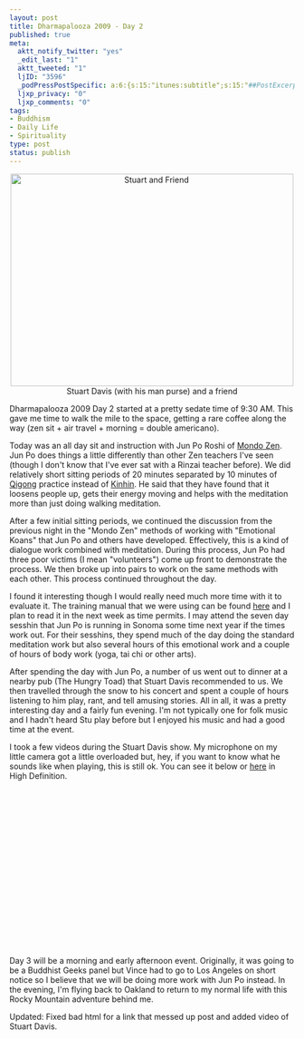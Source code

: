 ```yaml
--- 
layout: post
title: Dharmapalooza 2009 - Day 2
published: true
meta: 
  aktt_notify_twitter: "yes"
  _edit_last: "1"
  aktt_tweeted: "1"
  ljID: "3596"
  _podPressPostSpecific: a:6:{s:15:"itunes:subtitle";s:15:"##PostExcerpt##";s:14:"itunes:summary";s:15:"##PostExcerpt##";s:15:"itunes:keywords";s:17:"##WordPressCats##";s:13:"itunes:author";s:10:"##Global##";s:15:"itunes:explicit";s:2:"No";s:12:"itunes:block";s:2:"No";}
  ljxp_privacy: "0"
  ljxp_comments: "0"
tags: 
- Buddhism
- Daily Life
- Spirituality
type: post
status: publish
---
```

<div align="center"><a href="http://www.flickr.com/photos/albill/4104433079/" title="Stuart and Friend"><img src="http://farm3.static.flickr.com/2606/4104433079_7cae0936db.jpg" width="500" height="375" alt="Stuart and Friend" /></a><br>Stuart Davis (with his man purse) and a friend</div>

Dharmapalooza 2009 Day 2 started at a pretty sedate time of 9:30 AM. This gave me time to walk the mile to the space, getting a rare coffee along the way (zen sit + air travel + morning = double americano). 

Today was an all day sit and instruction with Jun Po Roshi of <a href="http://www.mondozen.org">Mondo Zen</a>. Jun Po does things a little differently than other Zen teachers I've seen (though I don't know that I've ever sat with a Rinzai teacher before). We did relatively short sitting periods of 20 minutes separated by 10 minutes of <a href="http://en.wikipedia.org/wiki/Qigong">Qigong</a> practice instead of <a href="http://en.wikipedia.org/wiki/Kinhin">Kinhin</a>. He said that they have found that it loosens people up, gets their energy moving and helps with the meditation more than just doing walking meditation. 

After a few initial sitting periods, we continued the discussion from the previous night in the "Mondo Zen" methods of working with "Emotional Koans" that Jun Po and others have developed. Effectively, this is a kind of dialogue work combined with meditation. During this process, Jun Po had three poor victims (I mean "volunteers") come up front to demonstrate the process. We then broke up into pairs to work on the same methods with each other. This process continued throughout the day. 

I found it interesting though I would really need much more time with it to evaluate it. The training manual that we were using can be found <a href="http://www.mondozen.org/_literature_37734/Mondo_Zen_Training_Manual">here</a> and I plan to read it in the next week as time permits. I may attend the seven day sesshin that Jun Po is running in Sonoma some time next year if the times work out. For their sesshins, they spend much of the day doing the standard meditation work but also several hours of this emotional work and a couple of hours of body work (yoga, tai chi or other arts). 

After spending the day with Jun Po, a number of us went out to dinner at a nearby pub (The Hungry Toad) that Stuart Davis recommended to us. We then travelled through the snow to his concert and spent a couple of hours listening to him play, rant, and tell amusing stories. All in all, it was a pretty interesting day and a fairly fun evening. I'm not typically one for folk music and I hadn't heard Stu play before but I enjoyed his music and had a good time at the event.

I took a few videos during the Stuart Davis show. My microphone on my little camera got a little overloaded but, hey, if you want to know what he sounds like when playing, this is still ok. You can see it below or <a href="http://vimeo.com/7620303">here</a> in High Definition.

<lj-embed><object width="500" height="281"><param name="allowfullscreen" value="true" /><param name="allowscriptaccess" value="always" /><param name="movie" value="http://vimeo.com/moogaloop.swf?clip_id=7620303&amp;server=vimeo.com&amp;show_title=1&amp;show_byline=1&amp;show_portrait=0&amp;color=00ADEF&amp;fullscreen=1" /><embed src="http://vimeo.com/moogaloop.swf?clip_id=7620303&amp;server=vimeo.com&amp;show_title=1&amp;show_byline=1&amp;show_portrait=0&amp;color=00ADEF&amp;fullscreen=1" type="application/x-shockwave-flash" allowfullscreen="true" allowscriptaccess="always" width="500" height="281"></embed></object></lj-embed>

Day 3 will be a morning and early afternoon event. Originally, it was going to be a Buddhist Geeks panel but Vince had to go to Los Angeles on short notice so I believe that we will be doing more work with Jun Po instead. In the evening, I'm flying back to Oakland to return to my normal life with this Rocky Mountain adventure behind me.

Updated: Fixed bad html for a link that messed up post and added video of Stuart Davis.

